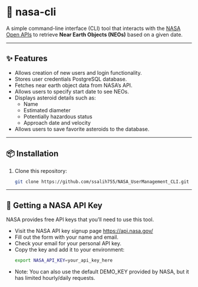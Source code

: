 # 🚀 nasa-cli

A simple command-line interface (CLI) tool that interacts with the [NASA Open APIs](https://api.nasa.gov/) to retrieve **Near Earth Objects (NEOs)** based on a given date.

---

## ✨ Features
- Allows creation of new users and login functionality.
- Stores user credentials PostgreSQL database.
- Fetches near earth object data from NASA’s API.
- Allows users to specify start date to see NEOs.
- Displays asteroid details such as:
    - Name
    - Estimated diameter
    - Potentially hazardous status
    - Approach date and velocity
- Allows users to save favorite asteroids to the database.

---

## 📦 Installation
1. Clone this repository:
   ```bash
   git clone https://github.com/ssalih755/NASA_UserManagement_CLI.git

---

## 🔑 Getting a NASA API Key
NASA provides free API keys that you’ll need to use this tool.

- Visit the NASA API key signup page https://api.nasa.gov/
- Fill out the form with your name and email.
- Check your email for your personal API key.
- Copy the key and add it to your environment:
  ```bash
  export NASA_API_KEY=your_api_key_here

- Note: You can also use the default DEMO_KEY provided by NASA, but it has limited hourly/daily requests.

  
